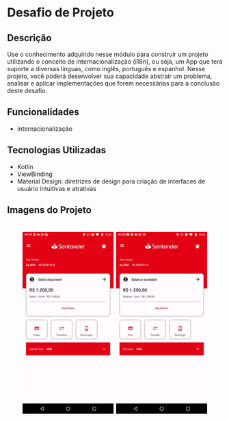 # Desafio de Projeto

## Descrição


Use o conhecimento adquirido nesse módulo para construir um projeto utilizando o conceito de internacionalização (i18n), ou seja, um App que terá suporte a diversas línguas, como inglês, português e espanhol. Nesse projeto, você poderá desenvolver sua capacidade abstrair um problema, analisar e aplicar implementações que forem necessárias para a conclusão deste desafio.

## Funcionalidades

- internacionalização

## Tecnologias Utilizadas

- Kotlin
- ViewBinding
- Material Design: diretrizes de design para criação de interfaces de usuário intuitivas e atrativas

## Imagens do Projeto

<h1 align="center">
   <img src="https://github.com/wesleyorrr/Desafio_de_Projeto/blob/master/img01.jpg" height="425" />
    <img src="https://github.com/wesleyorrr/Desafio_de_Projeto/blob/master/img00.jpg" height="425" />

